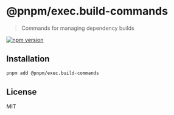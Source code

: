 # @pnpm/exec.build-commands

> Commands for managing dependency builds

[![npm version](https://img.shields.io/npm/v/@pnpm/exec.build-commands.svg)](https://www.npmjs.com/package/@pnpm/exec.build-commands)

## Installation

```sh
pnpm add @pnpm/exec.build-commands
```

## License

MIT
